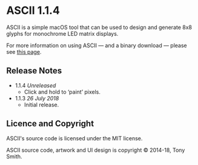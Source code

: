 # ASCII 1.1.4 #

ASCII is a simple macOS tool that can be used to design and generate 8x8 glyphs for monochrome LED matrix displays.

For more information on using ASCII &mdash; and a binary download &mdash; please see [this page](https://smittytone.github.io/ascii/index.html).

## Release Notes ##

- 1.1.4 *Unreleased*
    - Click and hold to ‘paint’ pixels.
- 1.1.3 *26 July 2018*
    - Initial release.

## Licence and Copyright ##

ASCII's source code is licensed under the MIT license.

ASCII source code, artwork and UI design is copyright &copy; 2014-18, Tony Smith.
